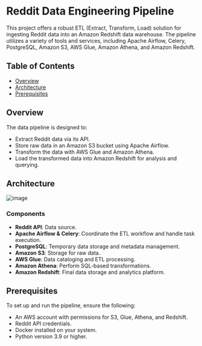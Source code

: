 # Reddit Data Engineering Pipeline

This project offers a robust ETL (Extract, Transform, Load) solution for ingesting Reddit data into an Amazon Redshift data warehouse. The pipeline utilizes a variety of tools and services, including Apache Airflow, Celery, PostgreSQL, Amazon S3, AWS Glue, Amazon Athena, and Amazon Redshift.

## Table of Contents
- [Overview](#overview)
- [Architecture](#architecture)
- [Prerequisites](#prerequisites)

## Overview
The data pipeline is designed to:
- Extract Reddit data via its API.
- Store raw data in an Amazon S3 bucket using Apache Airflow.
- Transform the data with AWS Glue and Amazon Athena.
- Load the transformed data into Amazon Redshift for analysis and querying.

## Architecture
![image](https://github.com/user-attachments/assets/fbecc4d3-c7c8-4ffa-ba00-31837bba54f6)

### Components
- **Reddit API**: Data source.
- **Apache Airflow & Celery**: Coordinate the ETL workflow and handle task execution.
- **PostgreSQL**: Temporary data storage and metadata management.
- **Amazon S3**: Storage for raw data.
- **AWS Glue**: Data cataloging and ETL processing.
- **Amazon Athena**: Perform SQL-based transformations.
- **Amazon Redshift**: Final data storage and analytics platform.

## Prerequisites
To set up and run the pipeline, ensure the following:
- An AWS account with permissions for S3, Glue, Athena, and Redshift.
- Reddit API credentials.
- Docker installed on your system.
- Python version 3.9 or higher.
